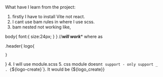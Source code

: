 What have I learn from the project:
1. firstly I have to install Vite not react.
2. I cant use bam rules in where I use scss.
3. bam nested not working like,

body{
    font:{
        size:24px;
    }
}     //*****will work****** where as

.header{
    logo{

    }
}
4. I will use module.scss
5. css module doesn`t support - only support _ . {`${logo-create}`}. It would be {${logo_create}}